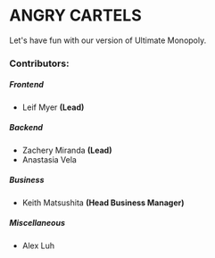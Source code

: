 # ANGRY CARTELS

Let's have fun with our version of Ultimate Monopoly.

### Contributors:

##### Frontend
- Leif Myer **(Lead)**

##### Backend
- Zachery Miranda **(Lead)**
- Anastasia Vela

##### Business
- Keith Matsushita **(Head Business Manager)**

##### Miscellaneous
- Alex Luh
